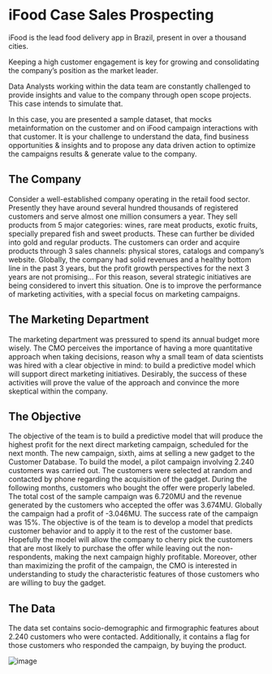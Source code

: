 # iFood Case Sales Prospecting
iFood is the lead food delivery app in Brazil, present in over a thousand cities.

Keeping a high customer engagement is key for growing and consolidating the company’s
position as the market leader.

Data Analysts working within the data team are constantly challenged to provide insights and
value to the company through open scope projects. This case intends to simulate that.

In this case, you are presented a sample dataset, that mocks metainformation on the customer
and on iFood campaign interactions with that customer. It is your challenge to understand the data, find business opportunities & insights and to propose any data driven action to optimize the campaigns results & generate value to the company.

## The Company

Consider a well-established company operating in the retail food sector. Presently they have
around several hundred thousands of registered customers and serve almost one million
consumers a year. They sell products from 5 major categories: wines, rare meat products, exotic
fruits, specially prepared fish and sweet products. These can further be divided into gold and
regular products. The customers can order and acquire products through 3 sales channels: physical
stores, catalogs and company’s website. Globally, the company had solid revenues and a healthy
bottom line in the past 3 years, but the profit growth perspectives for the next 3 years are not
promising... For this reason, several strategic initiatives are being considered to invert this
situation. One is to improve the performance of marketing activities, with a special focus on
marketing campaigns.

## The Marketing Department

The marketing department was pressured to spend its annual budget more wisely. The CMO
perceives the importance of having a more quantitative approach when taking decisions, reason
why a small team of data scientists was hired with a clear objective in mind: to build a predictive
model which will support direct marketing initiatives. Desirably, the success of these activities will
prove the value of the approach and convince the more skeptical within the company.

## The Objective

The objective of the team is to build a predictive model that will produce the highest profit for the
next direct marketing campaign, scheduled for the next month. The new campaign, sixth, aims at
selling a new gadget to the Customer Database. To build the model, a pilot campaign involving
2.240 customers was carried out. The customers were selected at random and contacted by phone
regarding the acquisition of the gadget. During the following months, customers who bought the
offer were properly labeled. The total cost of the sample campaign was 6.720MU and the revenue
generated by the customers who accepted the offer was 3.674MU. Globally the campaign had a
profit of -3.046MU. The success rate of the campaign was 15%. The objective is of the team is to
develop a model that predicts customer behavior and to apply it to the rest of the customer base.
Hopefully the model will allow the company to cherry pick the customers that are most likely to
purchase the offer while leaving out the non-respondents, making the next campaign highly
profitable. Moreover, other than maximizing the profit of the campaign, the CMO is interested in
understanding to study the characteristic features of those customers who are willing to buy the
gadget.

## The Data

The data set contains socio-demographic and firmographic features about 2.240 customers who
were contacted. Additionally, it contains a flag for those customers who responded the campaign,
by buying the product.

![image](https://github.com/gpaschoalinoto/ml-classification-models/assets/62107649/30f00944-d8d1-4047-b90e-dfae43bde4a1)
